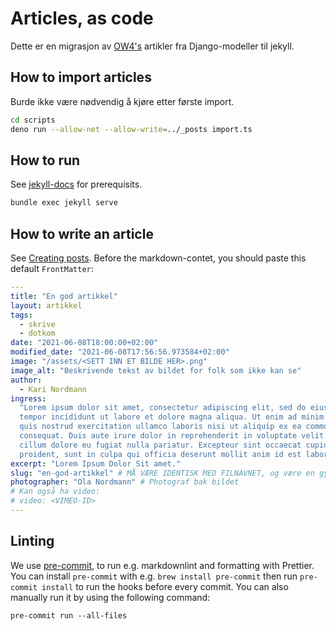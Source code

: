 # Articles, as code

Dette er en migrasjon av [OW4's](https://github.com/dotkom/onlineweb4) artikler
fra Django-modeller til jekyll.

## How to import articles

Burde ikke være nødvendig å kjøre etter første import.

```sh
cd scripts
deno run --allow-net --allow-write=../_posts import.ts
```

## How to run

See [jekyll-docs](https://jekyllrb.com/docs/) for prerequisits.

```sh
bundle exec jekyll serve
```

## How to write an article

See [Creating posts](https://jekyllrb.com/docs/posts/#creating-posts). Before
the markdown-contet, you should paste this default `FrontMatter`:

```yaml
---
title: "En god artikkel"
layout: artikkel
tags:
  - skrive
  - dotkom
date: "2021-06-08T18:00:00+02:00"
modified_date: "2021-06-08T17:56:56.973584+02:00"
image: "/assets/<SETT INN ET BILDE HER>.png"
image_alt: "Beskrivende tekst av bildet for folk som ikke kan se"
author:
  - Kari Nordmann
ingress:
  "Lorem ipsum dolor sit amet, consectetur adipiscing elit, sed do eiusmod
  tempor incididunt ut labore et dolore magna aliqua. Ut enim ad minim veniam,
  quis nostrud exercitation ullamco laboris nisi ut aliquip ex ea commodo
  consequat. Duis aute irure dolor in reprehenderit in voluptate velit esse
  cillum dolore eu fugiat nulla pariatur. Excepteur sint occaecat cupidatat non
  proident, sunt in culpa qui officia deserunt mollit anim id est laborum."
excerpt: "Lorem Ipsum Dolor Sit amet."
slug: "en-god-artikkel" # MÅ VÆRE IDENTISK MED FILNAVNET, og være en gyldig del av en URL
photographer: "Ola Nordmann" # Photograf bak bildet
# Kan også ha video:
# video: <VIMEO-ID>
---
```

## Linting

We use [pre-commit](https://pre-commit.com), to run e.g. markdownlint and
formatting with Prettier. You can install `pre-commit` with e.g.
`brew install pre-commit` then run `pre-commit install` to run the hooks before
every commit. You can also manually run it by using the following command:

```shell
pre-commit run --all-files
```
